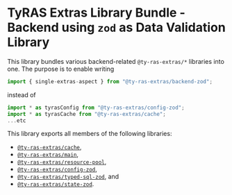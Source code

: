 # TyRAS Extras Library Bundle - Backend using `zod` as Data Validation Library

This library bundles various backend-related `@ty-ras-extras/*` libraries into one.
The purpose is to enable writing
```ts
import { single-extras-aspect } from "@ty-ras-extras/backend-zod";
```
instead of
```ts
import * as tyrasConfig from "@ty-ras-extras/config-zod";
import * as tyrasCache from "@ty-ras-extras/cache";
...etc
```

This library exports all members of the following libraries:
- [`@ty-ras-extras/cache`](https://npmjs.com/package/@ty-ras-extras/cache),
- [`@ty-ras-extras/main`](https://npmjs.com/package/@ty-ras-extras/main),
- [`@ty-ras-extras/resource-pool`](https://npmjs.com/package/@ty-ras-extras/resource-pool),
- [`@ty-ras-extras/config-zod`](https://npmjs.com/package/@ty-ras-extras/config-zod),
- [`@ty-ras-extras/typed-sql-zod`](https://npmjs.com/package/@ty-ras-extras/typed-sql-zod), and
- [`@ty-ras-extras/state-zod`](https://npmjs.com/package/@ty-ras-extras/state-zod).
